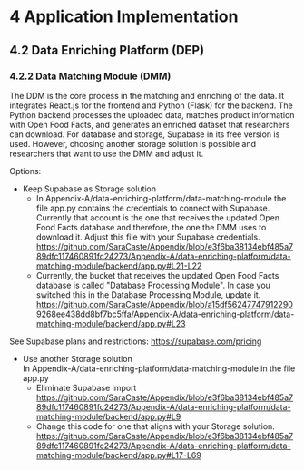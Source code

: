 # 4	Application Implementation 
## 4.2	Data Enriching Platform (DEP)
### 4.2.2 Data Matching Module (DMM)
The DDM is the core process in the matching and enriching of the data. It integrates React.js for the frontend and Python (Flask) for the backend. The Python backend processes the uploaded data, matches product information with Open Food Facts, and generates an enriched dataset that researchers can download. For database and storage, Supabase in its free version is used. However, choosing another storage solution is possible and researchers that want to use the DMM and adjust it.

Options:

- Keep Supabase as Storage solution <br/>
  - In Appendix-A/data-enriching-platform/data-matching-module the file app.py contains the credentials to connect with Supabase. Currently that account is the one that receives the updated Open Food Facts database and therefore, the one the DMM uses to download it. Adjust this file with your Supabase credentials.
  https://github.com/SaraCaste/Appendix/blob/e3f6ba38134ebf485a789dfc117460891fc24273/Appendix-A/data-enriching-platform/data-matching-module/backend/app.py#L21-L22
  - Currently, the bucket that receives the updated Open Food Facts database is called "Database Processing Module". In case you switched this in the Database Processing Module, update it.
  https://github.com/SaraCaste/Appendix/blob/a15df562477479122909268ee438dd8bf7bc5ffa/Appendix-A/data-enriching-platform/data-matching-module/backend/app.py#L23

See Supabase plans and restrictions: https://supabase.com/pricing

- Use another Storage solution <br/>
In Appendix-A/data-enriching-platform/data-matching-module in the file app.py 
  - Eliminate Supabase import
  https://github.com/SaraCaste/Appendix/blob/e3f6ba38134ebf485a789dfc117460891fc24273/Appendix-A/data-enriching-platform/data-matching-module/backend/app.py#L9
  - Change this code for one that aligns with your Storage solution. 
https://github.com/SaraCaste/Appendix/blob/e3f6ba38134ebf485a789dfc117460891fc24273/Appendix-A/data-enriching-platform/data-matching-module/backend/app.py#L17-L69







